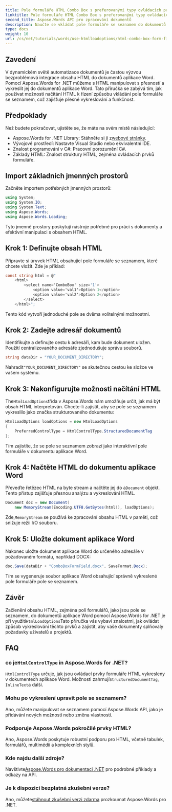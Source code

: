 ```yaml
---
title: Pole formuláře HTML Combo Box s preferovanými typy ovládacích prvků
linktitle: Pole formuláře HTML Combo Box s preferovanými typy ovládacích prvků
second_title: Aspose.Words API pro zpracování dokumentů
description: Naučte se vkládat pole formuláře se seznamem do dokumentů aplikace Word pomocí Aspose.Words for .NET. Tento podrobný průvodce pokrývá možnosti načítání HTML, preferované typy ovládacích prvků a pokročilé tipy pro přizpůsobení pro bezproblémovou automatizaci dokumentů.
type: docs
weight: 10
url: /cs/net/tutorials/words/use-htmlloadoptions/html-combo-box-form-fields-with-preferred-control-types/
---
```

## Zavedení

V dynamickém světě automatizace dokumentů je častou výzvou bezproblémová integrace obsahu HTML do dokumentů aplikace Word. Pomocí Aspose.Words for .NET můžeme s HTML manipulovat s přesností a vykreslit jej do dokumentů aplikace Word. Tato příručka se zabývá tím, jak používat možnosti načítání HTML k řízení způsobu vkládání pole formuláře se seznamem, což zajišťuje přesné vykreslování a funkčnost.

## Předpoklady

Než budete pokračovat, ujistěte se, že máte na svém místě následující:

-  Aspose.Words for .NET Library: Stáhněte si ji z[webové stránky](https://releases.aspose.com/words/net/). 
- Vývojové prostředí: Nastavte Visual Studio nebo ekvivalentní IDE.  
- Znalost programování v C#: Pracovní porozumění C#.  
- Základy HTML: Znalost struktury HTML, zejména ovládacích prvků formuláře.  

## Import základních jmenných prostorů

Začněte importem potřebných jmenných prostorů:

```csharp
using System;
using System.IO;
using System.Text;
using Aspose.Words;
using Aspose.Words.Loading;
```

Tyto jmenné prostory poskytují nástroje potřebné pro práci s dokumenty a efektivní manipulaci s obsahem HTML.

## Krok 1: Definujte obsah HTML

Připravte si úryvek HTML obsahující pole formuláře se seznamem, které chcete vložit. Zde je příklad:

```csharp
const string html = @"
    <html>
        <select name='ComboBox' size='1'>
            <option value='val1'>Option 1</option>
            <option value='val2'>Option 2</option>
        </select>
    </html>";
```

Tento kód vytvoří jednoduché pole se dvěma volitelnými možnostmi.

## Krok 2: Zadejte adresář dokumentů

Identifikujte a definujte cestu k adresáři, kam bude dokument uložen. Použití centralizovaného adresáře zjednodušuje správu souborů.

```csharp
string dataDir = "YOUR_DOCUMENT_DIRECTORY";
```

 Nahradit`"YOUR_DOCUMENT_DIRECTORY"` se skutečnou cestou ke složce ve vašem systému.

## Krok 3: Nakonfigurujte možnosti načítání HTML

 The`HtmlLoadOptions`třída v Aspose.Words nám umožňuje určit, jak má být obsah HTML interpretován. Chcete-li zajistit, aby se pole se seznamem vykreslilo jako značka strukturovaného dokumentu:

```csharp
HtmlLoadOptions loadOptions = new HtmlLoadOptions
{
    PreferredControlType = HtmlControlType.StructuredDocumentTag
};
```

Tím zajistíte, že se pole se seznamem zobrazí jako interaktivní pole formuláře v dokumentu aplikace Word.

## Krok 4: Načtěte HTML do dokumentu aplikace Word

 Převeďte řetězec HTML na byte stream a načtěte jej do a`Document` objekt. Tento přístup zajišťuje přesnou analýzu a vykreslování HTML.

```csharp
Document doc = new Document(
    new MemoryStream(Encoding.UTF8.GetBytes(html)), loadOptions);
```

 Zde,`MemoryStream` se používá ke zpracování obsahu HTML v paměti, což snižuje režii I/O souboru.

## Krok 5: Uložte dokument aplikace Word

Nakonec uložte dokument aplikace Word do určeného adresáře v požadovaném formátu, například DOCX:

```csharp
doc.Save(dataDir + "ComboBoxFormField.docx", SaveFormat.Docx);
```

Tím se vygeneruje soubor aplikace Word obsahující správně vykreslené pole formuláře pole se seznamem.

## Závěr

 Začlenění obsahu HTML, zejména polí formulářů, jako jsou pole se seznamem, do dokumentů aplikace Word pomocí Aspose.Words for .NET je při využití`HtmlLoadOptions`Tato příručka vás vybaví znalostmi, jak ovládat způsob vykreslování těchto prvků a zajistit, aby vaše dokumenty splňovaly požadavky uživatelů a projektů.

## FAQ

###  co je`HtmlControlType` in Aspose.Words for .NET?
`HtmlControlType` určuje, jak jsou ovládací prvky formuláře HTML vykresleny v dokumentech aplikace Word. Možnosti zahrnují`StructuredDocumentTag`, `InlineText`a další.

### Mohu po vykreslení upravit pole se seznamem?
Ano, můžete manipulovat se seznamem pomocí Aspose.Words API, jako je přidávání nových možností nebo změna vlastností.

### Podporuje Aspose.Words pokročilé prvky HTML?
Ano, Aspose.Words poskytuje robustní podporu pro HTML, včetně tabulek, formulářů, multimédií a komplexních stylů.

### Kde najdu další zdroje?
 Navštivte[Aspose.Words pro dokumentaci .NET](https://reference.aspose.com/words/net/) pro podrobné příklady a odkazy na API.

### Je k dispozici bezplatná zkušební verze?
 Ano, můžete[stáhnout zkušební verzi zdarma](https://releases.aspose.com/) prozkoumat Aspose.Words pro .NET.